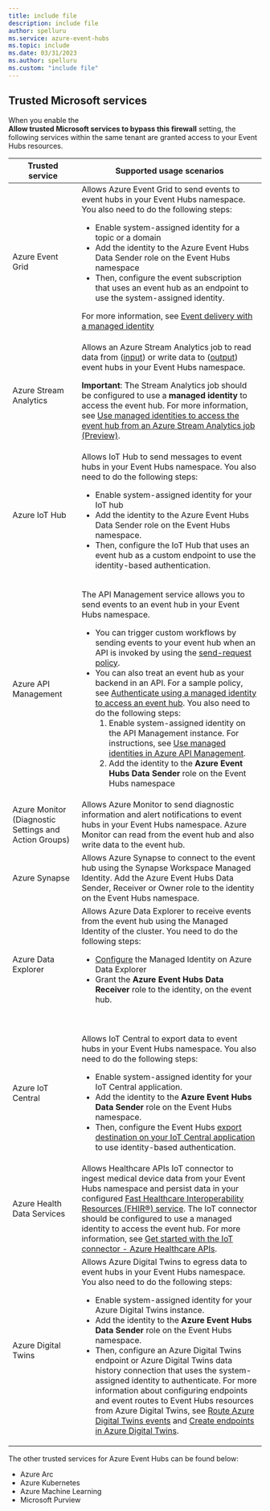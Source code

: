 ```yaml
---
title: include file
description: include file
author: spelluru
ms.service: azure-event-hubs
ms.topic: include
ms.date: 03/31/2023
ms.author: spelluru
ms.custom: "include file"
---
```


## Trusted Microsoft services

When you enable the **Allow trusted Microsoft services to bypass this firewall** setting, the following services within the same tenant are granted access to your Event Hubs resources.

| Trusted service | Supported usage scenarios | 
| --------------- | ------------------------- | 
| Azure Event Grid | Allows Azure Event Grid to send events to event hubs in your Event Hubs namespace. You also need to do the following steps: <ul><li>Enable system-assigned identity for a topic or a domain</li><li>Add the identity to the Azure Event Hubs Data Sender role on the Event Hubs namespace</li><li>Then, configure the event subscription that uses an event hub as an endpoint to use the system-assigned identity.</li></ul> <p>For more information, see [Event delivery with a managed identity](../../event-grid/managed-service-identity.md)</p>|
| Azure Stream Analytics | Allows an Azure Stream Analytics job to read data from ([input](../../stream-analytics/stream-analytics-add-inputs.md)) or write data to ([output](../../stream-analytics/event-hubs-output.md)) event hubs in your Event Hubs namespace. <p>**Important**: The Stream Analytics job should be configured to use a **managed identity** to access the event hub. For more information, see [Use managed identities to access the event hub from an Azure Stream Analytics job (Preview)](../../stream-analytics/event-hubs-managed-identity.md). </p>|
| Azure IoT Hub | Allows IoT Hub to send messages to event hubs in your Event Hubs namespace. You also need to do the following steps: <ul><li>Enable system-assigned identity for your IoT hub</li><li>Add the identity to the Azure Event Hubs Data Sender role on the Event Hubs namespace.</li><li>Then, configure the IoT Hub that uses an event hub as a custom endpoint to use the identity-based authentication.</li></ul>
| Azure API Management | <p>The API Management service allows you to send events to an event hub in your Event Hubs namespace.</p> <ul><li>You can trigger custom workflows by sending events to your event hub when an API is invoked by using the [send-request policy](../../api-management/api-management-sample-send-request.md).</li><li>You can also treat an event hub as your backend in an API. For a sample policy, see [Authenticate using a managed identity to access an event hub](https://github.com/Azure/api-management-policy-snippets/blob/master/examples/Authenticate%20using%20Managed%20Identity%20to%20access%20Event%20Hub.xml). You also need to do the following steps:<ol><li>Enable system-assigned identity on the API Management instance. For instructions, see [Use managed identities in Azure API Management](../../api-management/api-management-howto-use-managed-service-identity.md).</li><li>Add the identity to the **Azure Event Hubs Data Sender** role on the Event Hubs namespace</li></ol></li></ul> | 
| Azure Monitor (Diagnostic Settings and Action Groups) | Allows Azure Monitor to send diagnostic information and alert notifications to event hubs in your Event Hubs namespace. Azure Monitor can read from the event hub and also write data to the event hub. |
| Azure Synapse | Allows Azure Synapse to connect to the event hub using the Synapse Workspace Managed Identity. Add the Azure Event Hubs Data Sender, Receiver or Owner role to the identity on the Event Hubs namespace. | 
| Azure Data Explorer | Allows Azure Data Explorer to receive events from the event hub using the Managed Identity of the cluster. You need to do the following steps: <ul><li>[Configure](/azure/data-explorer/configure-managed-identities-cluster) the Managed Identity on Azure Data Explorer</li><li>Grant the **Azure Event Hubs Data Receiver** role to the identity, on the event hub.</li></ul>  |
| Azure IoT Central | <p>Allows IoT Central to export data to event hubs in your Event Hubs namespace. You also need to do the following steps:</p><ul><li>Enable system-assigned identity for your IoT Central application.</li><li>Add the identity to the **Azure Event Hubs Data Sender** role on the Event Hubs namespace.</li><li>Then, configure the Event Hubs [export destination on your IoT Central application](../../iot-central/core/howto-export-to-event-hubs.md) to use identity-based authentication.</li></ul>
| Azure Health Data Services | Allows Healthcare APIs IoT connector to ingest medical device data from your Event Hubs namespace and persist data in your configured [Fast Healthcare Interoperability Resources (FHIR®) service](../../healthcare-apis/fhir/overview.md). The IoT connector should be configured to use a managed identity to access the event hub. For more information, see [Get started with the IoT connector - Azure Healthcare APIs](../../healthcare-apis/iot/get-started.md). | 
| Azure Digital Twins | Allows Azure Digital Twins to egress data to event hubs in your Event Hubs namespace. You also need to do the following steps: <p><ul><li>Enable system-assigned identity for your Azure Digital Twins instance.</li><li>Add the identity to the **Azure Event Hubs Data Sender** role on the Event Hubs namespace.</li><li>Then, configure an Azure Digital Twins endpoint or Azure Digital Twins data history connection that uses the system-assigned identity to authenticate. For more information about configuring endpoints and event routes to Event Hubs resources from Azure Digital Twins, see [Route Azure Digital Twins events](../../digital-twins/concepts-route-events.md) and [Create endpoints in Azure Digital Twins](../../digital-twins/how-to-create-endpoints.md). </li></ul> |

The other trusted services for Azure Event Hubs can be found below: 
- Azure Arc
- Azure Kubernetes 
- Azure Machine Learning
- Microsoft Purview
